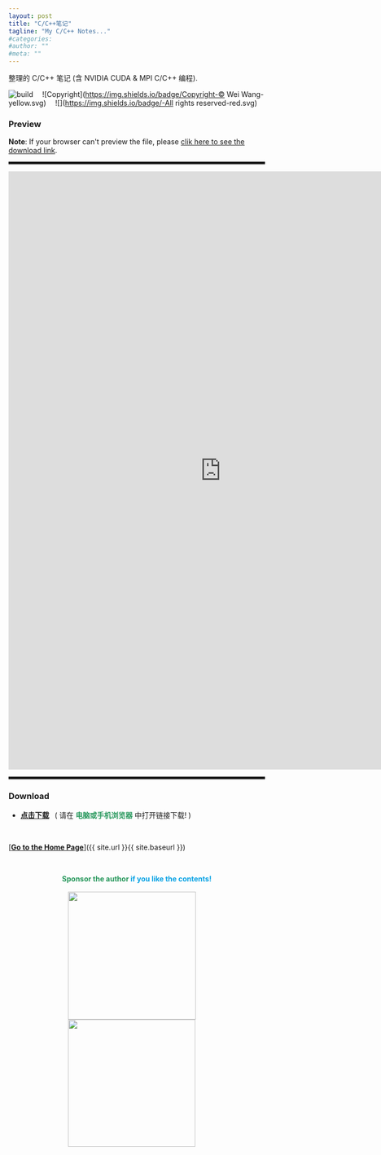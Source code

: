 ```yaml
---
layout: post
title: "C/C++笔记"
tagline: "My C/C++ Notes..."
#categories: 
#author: ""
#meta: ""
---
```

整理的 C/C++ 笔记 (含 NVIDIA CUDA & MPI C/C++ 编程).

![build](https://img.shields.io/badge/build-succeeded-brightgreen.svg) &emsp;![Copyright](https://img.shields.io/badge/Copyright-© Wei Wang-yellow.svg) &emsp;![](https://img.shields.io/badge/-All rights reserved-red.svg)

### Preview

**Note**: If your browser can't preview the file, please [clik here to see the download link](#download "Download").
<hr style="height:5px;" />
<embed src="https://raw.githubusercontent.com/NoNo721/Memo/master/cppNotes.pdf" width="833" height="1175" >
<hr style="height:5px;" />

### Download<span id="download"></span>

* [**点击下载**](https://raw.githubusercontent.com/NoNo721/Memo/master/cppNotes.pdf "https://raw.githubusercontent.com/NoNo721/Memo/master/cppNotes.pdf") &ensp;( 请在 <font color="#26975b"><b>电脑或手机浏览器</b></font> 中打开链接下载! )

&ensp;

[<b><u>Go to the Home Page</u></b>]({{ site.url }}{{ site.baseurl }})

&ensp;

<center class="half">
<font color="#26975b"><b>Sponsor the author </b></font><font color="#08a2e4"><b>if you like the contents!</b></font><br/><br/>
</center>

<center class="half">
    <img src="https://nono721-1300921342.cos.ap-shanghai.myqcloud.com/WechatPay.png" width="251" style="margin-right:20px"/><img src="https://nono721-1300921342.cos.ap-shanghai.myqcloud.com/AliPay.png" width="250" style="margin-right:20px"/>
</center>

&ensp;
